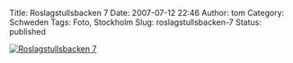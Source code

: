 Title: Roslagstullsbacken 7
Date: 2007-07-12 22:46
Author: tom
Category: Schweden
Tags: Foto, Stockholm
Slug: roslagstullsbacken-7
Status: published

[![Roslagstullsbacken
7](http://www.fiket.de/pic/roslag7_s.jpg "Roslagstullsbacken 7")](http://www.fiket.de/pic/roslag7_l.jpg)

